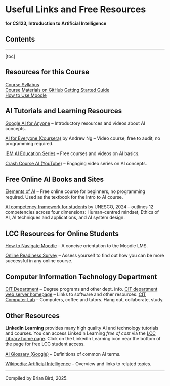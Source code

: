 <h1>Useful Links and Free Resources</h1>

**for CS123, Introduction to Artificial Intelligence**

<h2>Contents</h2>

------

[toc]

## Resources for this Course

[Course Syllabus](CS123_Syllabus.html)  
[Course Materials on GitHub](https://github.com/LCC-CIT/CS123-CourseMaterials)
[Getting Started Guide](CS123_GettingStartedGuide.html)  
[How to Use Moodle](https://moodle.lanecc.edu/)  

## AI Tutorials and Learning Resources

[Google AI for Anyone](https://ai.google/education/) – Introductory resources and videos about AI concepts.

[AI for Everyone (Coursera)](https://www.coursera.org/learn/ai-for-everyone) by Andrew Ng – Video course, free to audit, no programming required.

[IBM AI Education Series](https://www.ibm.com/skills/ai) – Free courses and videos on AI basics.

[Crash Course AI (YouTube)](https://www.youtube.com/playlist?list=PL8dPuuaLjXtOeEc9ME62zTfqc0hT6Y3F-) – Engaging video series on AI concepts.

## Free Online AI Books and Sites

[Elements of AI](https://www.elementsofai.com/) – Free online course for beginners, no programming required. Used as the textbook for the Intro to AI course.

[AI competency framework for students](https://classes.lanecc.edu/course/view.php?id=129947) by UNESCO, 2024 – outlines 12 competencies across four dimensions: Human-centred mindset, Ethics of AI, AI techniques and applications, and AI system design. 


## LCC Resources for Online Students

[How to Navigate Moodle](http://bit.ly/LCC-MoodleNav) – A concise orientation to the Moodle LMS.

[Online Readiness Survey](http://bit.ly/LCC-Ready) – Assess yourself to find out how you can be more successful in any online course.

## Computer Information Technology Department

[CIT Department](https://www.lanecc.edu/cit) – Degree programs and other dept. info.
[CIT department web server homepage](https://citstudent.lanecc.edu) – Links to software and other resources.
[CIT Computer Lab](https://www.lanecc.edu/programs-academics/academic-departments/business-technology-and-trades/computer-information-technology/cit-computer-lab) – Computers, coffee and tutors. Hang out, collaborate, study.


## Other Resources

**LinkedIn Learning** provides many high quality AI and technology tutorials and courses. You can access LinkedIn Learning _free of cost_ via the [LCC Library home page](https://library.lanecc.edu/). Click on the LinkedIn Learning icon near the bottom of the page for free LCC student access.

[AI Glossary (Google)](https://cloud.google.com/ai-platform/docs/glossary) – Definitions of common AI terms.

[Wikipedia: Artificial Intelligence](https://en.wikipedia.org/wiki/Artificial_intelligence) – Overview and links to related topics.

------

Compiled by Brian Bird, 2025.
